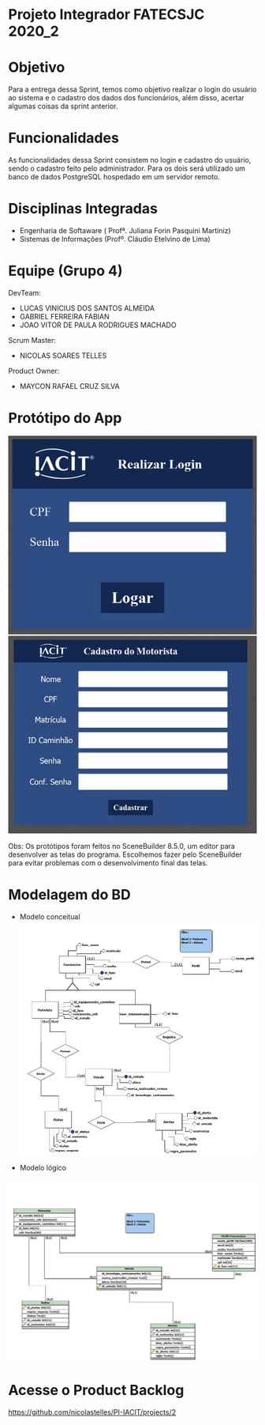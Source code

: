 # Projeto Integrador FATECSJC 2020_2

# Objetivo
Para a entrega dessa Sprint, temos como objetivo realizar o login do usuário ao sistema e o cadastro dos dados dos funcionários, além disso, acertar algumas coisas da sprint anterior.

# Funcionalidades
As funcionalidades dessa Sprint consistem no login e cadastro do usuário, sendo o cadastro feito pelo administrador. Para os dois será utilizado um banco de dados PostgreSQL hospedado em um servidor remoto.

# Disciplinas Integradas
- Engenharia de Softaware ( Profª. Juliana Forin Pasquini Martiniz) 
- Sistemas de Informações (Profº. Cláudio Etelvino de Lima)

# Equipe (Grupo 4)
DevTeam:
- LUCAS VINICIUS DOS SANTOS ALMEIDA
- GABRIEL FERREIRA FABIAN
- JOAO VITOR DE PAULA RODRIGUES MACHADO

Scrum Master:
- NICOLAS SOARES TELLES

Product Owner: 

- MAYCON RAFAEL CRUZ SILVA

# Protótipo do App
![Imagem protótipo do login](Docs/login_prototype.png "Protótipo Login")
![Imagem protótipo da criação de usuário](Docs/create_user_prototype.png "Protótipo cadastro")

Obs: Os protótipos foram feitos no SceneBuilder 8.5.0, um editor para desenvolver as telas do programa. Escolhemos fazer pelo SceneBuilder para evitar problemas com o desenvolvimento final das telas.

# Modelagem do BD
- Modelo conceitual
![Imagem modelo_conceitual](Docs/Modelo_Conceitual.jpg "Modelo Conceitual")

- Modelo lógico

![Imagem modelo_logico](Docs/Modelo_Logico.jpg "Modelo Lógico")


# Acesse o Product Backlog
https://github.com/nicolastelles/PI-IACIT/projects/2
